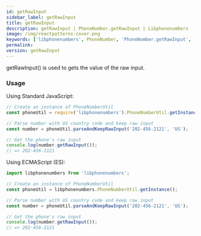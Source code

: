 ```yaml
---
id: getRawInput
sidebar_label: getRawInput
title: getRawInput
description: getRawInput | PhoneNumber.getRawInput | Libphonenumbers
image: /img/reactpatterns-cover.png
keywords: ['libphonenumbers', PhoneNumber, 'PhoneNumber.getRawInput', 'getRawInput']
permalink: 
version: getRawInput
---
```


getRawInput() is used to gets the value of the raw input.

### Usage

Using Standard JavaScript:

```js
// Create an instance of PhoneNumberUtil
const phoneUtil = require('libphonenumbers').PhoneNumberUtil.getInstance(); 

// Parse number with US country code and keep raw input
const number = phoneUtil.parseAndKeepRawInput('202-456-2121', 'US');

// Get the phone's raw input
console.log(number.getRawInput());
// => 202-456-2121
```

Using ECMAScript (ES):

```js
import libphonenumbers from 'libphonenumbers';

// Create an instance of PhoneNumberUtil
const phoneUtil = libphonenumbers.PhoneNumberUtil.getInstance();

// Parse number with US country code and keep raw input
const number = phoneUtil.parseAndKeepRawInput('202-456-2121', 'US');

// Get the phone's raw input
console.log(number.getRawInput());
// => 202-456-2121
```
